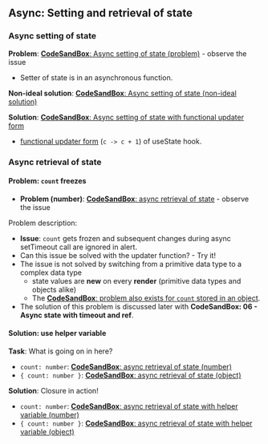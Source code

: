 ## Async: Setting and retrieval of state 

### Async **setting** of state

**Problem**: [**CodeSandBox**: Async setting of state (problem)](https://codesandbox.io/s/async-setting-of-state-9xu4s) - observe the issue

- Setter of state is in an asynchronous function.

**Non-ideal solution**: [**CodeSandBox**: Async setting of state (non-ideal solution)](https://codesandbox.io/s/async-setting-of-state-non-ideal-solution-p93pw)

**Solution**: [**CodeSandBox**: Async setting of state with functional updater form](https://codesandbox.io/s/async-setting-of-state-with-functional-updater-form-myvws)

- [functional updater form](https://reactjs.org/docs/hooks-reference.html#functional-updates) (`c -> c + 1`) of useState hook.

### Async **retrieval** of state

#### Problem: `count` freezes

- **Problem (number)**: [**CodeSandBox**: async retrieval of state](https://codesandbox.io/s/async-retrieval-of-state-ztiii) - observe the issue

Problem description:

- **Issue**: `count` gets frozen and subsequent changes during async setTimeout call are ignored in alert. 
- Can this issue be solved with the updater function? - Try it!
- The issue is not solved by switching from a primitive data type to a complex data type
	- state values are **new** on every **render** (primitive data types and objects alike)
	- The [**CodeSandBox**: problem also exists for `count` stored in an object](https://codesandbox.io/s/async-retrieval-of-state-count-in-object-vocfr).
- The solution of this problem is discussed later with **CodeSandBox: 06 - Async state with timeout and ref**.

#### Solution: use helper variable

**Task**: What is going on in here?

- `count: number`: [**CodeSandBox**: async retrieval of state (number)](https://codesandbox.io/s/async-retrieval-of-state-primitive-start-solution-xhcvg)
- `{ count: number }`: [**CodeSandBox**: async retrieval of state (object)](https://codesandbox.io/s/async-retrieval-of-state-object-solution-start-4bbn6)

**Solution**: Closure in action!

- `count: number`: [**CodeSandBox**: async retrieval of state with helper variable (number)](https://codesandbox.io/s/async-retrieval-of-state-via-helper-object-primitive-qc1c4)
- `{ count: number }`: [**CodeSandBox**: async retrieval of state with helper variable (object)](https://codesandbox.io/s/async-retrieval-of-state-with-helper-variable-object-l8esr)
